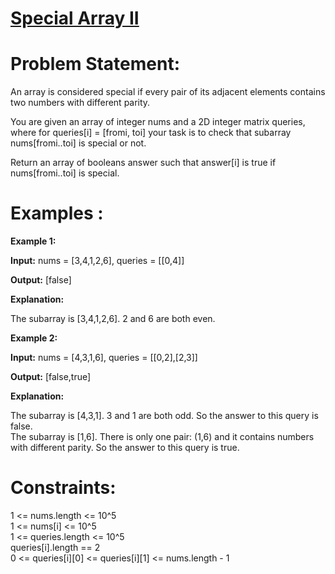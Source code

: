 # [Special Array II](https://github.com/surya8980/December-2024-Daily-Problems/blob/main/LeetCode/09-Dec-2024/Special%20Array%20II-%20Brute%20Force.java) 
# Problem Statement:
An array is considered special if every pair of its adjacent elements contains two numbers with different parity.  

You are given an array of integer nums and a 2D integer matrix queries, where for queries[i] = [fromi, toi] your task is to check that 
subarray nums[fromi..toi] is special or not.  

Return an array of booleans answer such that answer[i] is true if nums[fromi..toi] is special.  

# Examples :

**Example 1:**  

**Input:** nums = [3,4,1,2,6], queries = [[0,4]]  

**Output:** [false]  

**Explanation:**

The subarray is [3,4,1,2,6]. 2 and 6 are both even.  

**Example 2:**

**Input:** nums = [4,3,1,6], queries = [[0,2],[2,3]]  
 
**Output:** [false,true]  

**Explanation:**

The subarray is [4,3,1]. 3 and 1 are both odd. So the answer to this query is false.  
The subarray is [1,6]. There is only one pair: (1,6) and it contains numbers with different parity. So the answer to this query is true.  
 

# Constraints:

1 <= nums.length <= 10^5  
1 <= nums[i] <= 10^5  
1 <= queries.length <= 10^5  
queries[i].length == 2  
0 <= queries[i][0] <= queries[i][1] <= nums.length - 1
